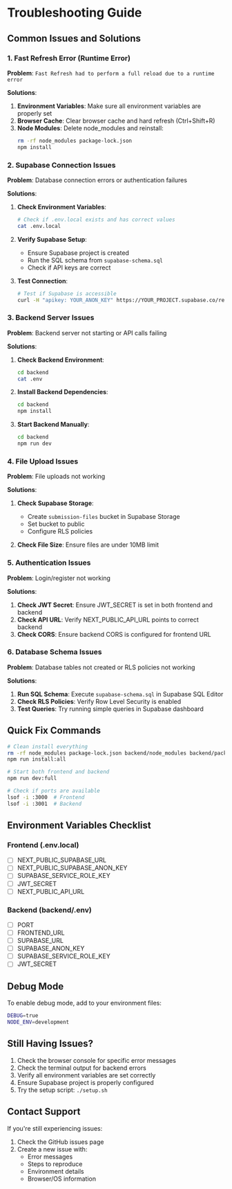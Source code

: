 # Troubleshooting Guide

## Common Issues and Solutions

### 1. Fast Refresh Error (Runtime Error)

**Problem**: `Fast Refresh had to perform a full reload due to a runtime error`

**Solutions**:
1. **Environment Variables**: Make sure all environment variables are properly set
2. **Browser Cache**: Clear browser cache and hard refresh (Ctrl+Shift+R)
3. **Node Modules**: Delete node_modules and reinstall:
   ```bash
   rm -rf node_modules package-lock.json
   npm install
   ```

### 2. Supabase Connection Issues

**Problem**: Database connection errors or authentication failures

**Solutions**:
1. **Check Environment Variables**:
   ```bash
   # Check if .env.local exists and has correct values
   cat .env.local
   ```

2. **Verify Supabase Setup**:
   - Ensure Supabase project is created
   - Run the SQL schema from `supabase-schema.sql`
   - Check if API keys are correct

3. **Test Connection**:
   ```bash
   # Test if Supabase is accessible
   curl -H "apikey: YOUR_ANON_KEY" https://YOUR_PROJECT.supabase.co/rest/v1/
   ```

### 3. Backend Server Issues

**Problem**: Backend server not starting or API calls failing

**Solutions**:
1. **Check Backend Environment**:
   ```bash
   cd backend
   cat .env
   ```

2. **Install Backend Dependencies**:
   ```bash
   cd backend
   npm install
   ```

3. **Start Backend Manually**:
   ```bash
   cd backend
   npm run dev
   ```

### 4. File Upload Issues

**Problem**: File uploads not working

**Solutions**:
1. **Check Supabase Storage**:
   - Create `submission-files` bucket in Supabase Storage
   - Set bucket to public
   - Configure RLS policies

2. **Check File Size**: Ensure files are under 10MB limit

### 5. Authentication Issues

**Problem**: Login/register not working

**Solutions**:
1. **Check JWT Secret**: Ensure JWT_SECRET is set in both frontend and backend
2. **Check API URL**: Verify NEXT_PUBLIC_API_URL points to correct backend
3. **Check CORS**: Ensure backend CORS is configured for frontend URL

### 6. Database Schema Issues

**Problem**: Database tables not created or RLS policies not working

**Solutions**:
1. **Run SQL Schema**: Execute `supabase-schema.sql` in Supabase SQL Editor
2. **Check RLS Policies**: Verify Row Level Security is enabled
3. **Test Queries**: Try running simple queries in Supabase dashboard

## Quick Fix Commands

```bash
# Clean install everything
rm -rf node_modules package-lock.json backend/node_modules backend/package-lock.json
npm run install:all

# Start both frontend and backend
npm run dev:full

# Check if ports are available
lsof -i :3000  # Frontend
lsof -i :3001  # Backend
```

## Environment Variables Checklist

### Frontend (.env.local)
- [ ] NEXT_PUBLIC_SUPABASE_URL
- [ ] NEXT_PUBLIC_SUPABASE_ANON_KEY
- [ ] SUPABASE_SERVICE_ROLE_KEY
- [ ] JWT_SECRET
- [ ] NEXT_PUBLIC_API_URL

### Backend (backend/.env)
- [ ] PORT
- [ ] FRONTEND_URL
- [ ] SUPABASE_URL
- [ ] SUPABASE_ANON_KEY
- [ ] SUPABASE_SERVICE_ROLE_KEY
- [ ] JWT_SECRET

## Debug Mode

To enable debug mode, add to your environment files:
```bash
DEBUG=true
NODE_ENV=development
```

## Still Having Issues?

1. Check the browser console for specific error messages
2. Check the terminal output for backend errors
3. Verify all environment variables are set correctly
4. Ensure Supabase project is properly configured
5. Try the setup script: `./setup.sh`

## Contact Support

If you're still experiencing issues:
1. Check the GitHub issues page
2. Create a new issue with:
   - Error messages
   - Steps to reproduce
   - Environment details
   - Browser/OS information



